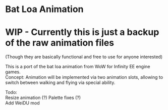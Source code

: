 # Bat Loa Animation  
# WIP - Currently this is just a backup of the raw animation files  
(Though they are basically functional and free to use for anyone interested)

This is a port of the bat loa animation from WoW for Infinity EE engine games.  
Concept: Animation will be implemented via two animation slots, allowing to switch between walking and flying via special ability.
  
Todo:   
      Resize animation (?) 
      Palette fixes (?)    
      Add WeiDU mod  



